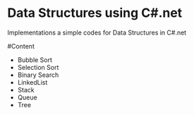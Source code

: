 # Data Structures using C#.net
Implementations a simple codes for Data Structures in C#.net

#Content
- Bubble Sort
- Selection Sort
- Binary Search
- LinkedList
- Stack 
- Queue
- Tree
